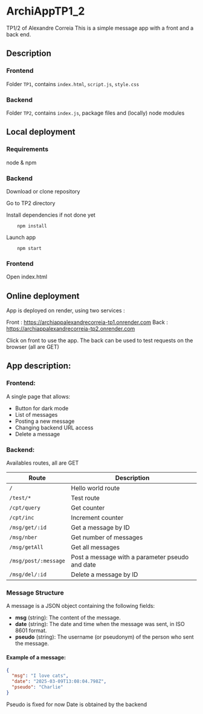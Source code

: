 # ArchiAppTP1_2
TP1/2 of Alexandre Correia
This is a simple message app with a front and a back end.

## Description

### Frontend

Folder `TP1`, contains `index.html`, `script.js`, `style.css`

### Backend

Folder `TP2`, contains `index.js`, package files and (locally) node modules

## Local deployment

### Requirements

node & npm

### Backend

Download or clone repository

Go to TP2 directory

Install dependencies if not done yet

```
    npm install
```

Launch app

```
    npm start
```

### Frontend

Open index.html

## Online deployment

App is deployed on render, using two services :

Front : https://archiappalexandrecorreia-tp1.onrender.com
Back :  https://archiappalexandrecorreia-tp2.onrender.com

Click on front to use the app. The back can be used to test requests on the browser (all are GET)

## App description:

### Frontend: 

A single page that allows:
- Button for dark mode
- List of messages
- Posting a new message
- Changing backend URL access
- Delete a message

### Backend:

Availables routes, all are GET

| Route               | Description                |
|---------------------|----------------------------|
| `/`                 | Hello world route          |
| `/test/*`           | Test route                 |
| `/cpt/query`        | Get counter                |
| `/cpt/inc`          | Increment counter          |
| `/msg/get/:id`      | Get a message by ID        |
| `/msg/nber`         | Get number of messages     |
| `/msg/getAll`       | Get all messages           |
| `/msg/post/:message`| Post a message with a parameter pseudo and date |
| `/msg/del/:id`      | Delete a message by ID     |

### Message Structure

A message is a JSON object containing the following fields:

- **msg** (string): The content of the message.
- **date** (string): The date and time when the message was sent, in ISO 8601 format.
- **pseudo** (string): The username (or pseudonym) of the person who sent the message.

#### Example of a message:

```json
{
  "msg": "I love cats",
  "date": "2025-03-09T13:08:04.798Z",
  "pseudo": "Charlie"
}
```
Pseudo is fixed for now
Date is obtained by the backend







